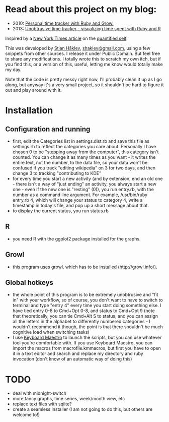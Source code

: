 # Read about this project on my blog:
- 2010: [Personal time tracker with Ruby and Growl](http://reganmian.net/blog/2010/04/29/personal-time-tracker-with-ruby-and-growl)
- 2013: [Unobtrusive time tracker - visualizing time spent with Ruby and R](http://reganmian.net/blog/2013/03/16/unobtrusive-time-tracker-visualizing-time-spent-with-ruby-and-r/)

Inspired by a [New York Times article](http://www.nytimes.com/2010/05/02/magazine/02self-measurement-t.html) on the [quantified self](http://quantifiedself.com/).

This was developed by [Stian Håklev](http://reganmian.net/blog), shaklev@gmail.com, using a few snippets from other sources. I release it under Public Domain. But feel free to share
any modifications. I totally wrote this to scratch my own itch, but if you
find this, or a version of this, useful, letting me know would totally make my
day.

Note that the code is pretty messy right now, I'll probably clean it up as I go
along, but anyway it's a very small project, so it shouldn't be hard to figure
it out and play around with it.

# Installation

## Configuration and running
- first, edit the Categories list in settings.dist.rb and save this file as settings.rb to reflect the categories you care about. Personally I have chosen 0 to be "stepping away from the computer", this category isn't counted. You can change it as many times as you want - it writes the entire text, not the number, to the data file, so your data won't be confused if you track "editing wikipedia" on 3 for two days, and then change 3 to tracking "contributing to KDE"
- for every time you start a new activity (and by extension, end an old one - there isn't a way of "just ending" an activity, you always start a new one - even if the new one is "resting" (0)), you run entry.rb, with the number as a command line argument. For example, /usr/bin/ruby entry.rb 4, which will change your status to category 4, write a timestamp in today's file, and pop up a short message about that.
- to display the current status, you run status.rb

## R
- you need R with the ggplot2 package installed for the graphs.

## Growl
- this program uses growl, which has to be installed (http://growl.info/).

## Global hotkeys
- the whole point of this program is to be extremely unobtrusive and "fit in" with your workflow, so of course, you don't want to have to switch to terminal and type "entry 4" every time you start doing something else. I have tied entry 0-8 to Cmd+Opt 0-8, and status to Cmd+Opt 9 (note that theoretically, you can tie Cmd+Alt S to status, and you can assign all the letters in the alphabet to differently numbered categories - I wouldn't recommend it though, the point is that there shouldn't be much cognitive load when switching tasks)
- I use [Keyboard Maestro](http://www.keyboardmaestro.com/main/) to launch the scripts, but you can use whatever tool you're comfortable with. If you use Keyboard Maestro, you can import the macros from macrofile.kmmacros, but first you have to open it in a text editor and search and replace my directory and ruby invocation (don't know of an automatic way of doing this)

# TODO
- deal with midnight-switch
- more fancy graphs, time series, week/month view, etc
- replace text files with sqlite?
- create a seamless installer (I am not going to do this, but others are
  welcome to!)